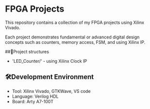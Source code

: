 # FPGA Projects 

This repository contains a collection of my FPGA projects using Xilinx Vivado. 

Each project demonstrates fundamental or advanced digital design concepts such as counters, memory access, FSM, and using Xilinx IP.

##📁Project structures
- 'LED_Counter/' - using Xilinx Clock IP


## 🛠Development Environment
- Tool: Xilinx Vivado, GTKWave, VS code
- Language: Verilog HDL
- Board: Arty A7-100T
